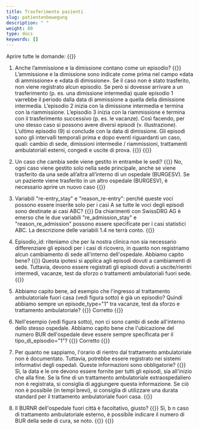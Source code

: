 ```yaml
---
title: Trasferimento pazienti 
slug: patientenbewegung
description: " "
weight: 80
type: docs
keywords: []
---
```


Aprire tutte le domande: {{<collapsibleGroupCommand groupId="patientenbewegung">}}

1. Anche l’ammissione e la dimissione contano come un episodio?
{{<collapsibleBlock groupId="patientenbewegung">}}
L’ammissione e la dimissione sono indicate come prima nel campo «data di ammissione» e «data di dimissione». Se il caso non è stato trasferito, non viene registrato alcun episodio. Se però si dovesse arrivare a un trasferimento (p. es. una dimissione intermedia) quale episodio 1 varrebbe il periodo dalla data di ammissione a quella della dimissione intermedia. L’episodio 2 inizia con la dimissione intermedia e termina con la riammissione. L’episodio 3 inizia con la riammissione e termina con il trasferimento successivo (p. es. le vacanze). Così facendo, per uno stesso caso si possono avere diversi episodi (v. illustrazione). L’ultimo episodio (9) si conclude con la data di dimissione. Gli episodi sono gli intervalli temporali prima e dopo eventi riguardanti un caso, quali: cambio di sede, dimissioni intermedie / riammissioni, trattamenti ambulatoriali esterni, congedi e uscite di prova.
{{<insertImage image="Image3_it.jpg" class="edge max-w-90">}}
{{</collapsibleBlock>}}

2. Un caso che cambia sede viene gestito in entrambe le sedi?
{{<collapsibleBlock groupId="patientenbewegung">}}
No, ogni caso viene gestito solo nella sede principale, anche se viene trasferito da una sede all’altra all’interno di un ospedale (BURGESV). Se un paziente viene trasferito in un altro ospedale (BURGESV), è necessario aprire un nuovo caso
{{</collapsibleBlock>}}

3. Variabili "re-entry_stay" e "reason_re-entry": perché queste voci possono essere inserite solo per i casi A se tutte le voci degli episodi sono destinate ai casi ABC?
{{<collapsibleBlock groupId="patientenbewegung">}}
Da chiarimenti con SwissDRG AG è emerso che le due variabili "re_admission_stay" e "reason_re_admission" possono essere specificate per i casi statistici ABC. La descrizione delle variabili 1.4 ne terrà conto.
{{</collapsibleBlock>}}

4. Episodio_id: riteniamo che per la nostra clinica non sia necessario differenziare gli episodi per i casi di ricovero, in quanto non registriamo alcun cambiamento di sede all'interno dell'ospedale. Abbiamo capito bene?
{{<collapsibleBlock groupId="patientenbewegung">}}
Questa ipotesi si applica agli episodi dovuti a cambiamenti di sede. Tuttavia, devono essere registrati gli episodi dovuti a uscite/rientri intermedi, vacanze, test da sforzo o trattamenti ambulatoriali fuori sede.
{{</collapsibleBlock>}}

5. Abbiamo capito bene, ad esempio che l'ingresso al trattamento ambulatoriale fuori casa (vedi figura sotto) è già un episodio? Quindi abbiamo sempre un episode_type="1" tra vacanze, test da sforzo e trattamento ambulatoriale?
{{<collapsibleBlock groupId="patientenbewegung">}}
Corretto
{{</collapsibleBlock>}}

6. Nell'esempio (vedi figura sotto), non ci sono cambi di sede all'interno dello stesso ospedale. Abbiamo capito bene che l'ubicazione del numero BUR dell'ospedale deve essere sempre specificata per il tipo_di_episodio="1"?
{{<collapsibleBlock groupId="patientenbewegung">}}
Corretto
{{</collapsibleBlock>}}

7. Per quanto ne sappiamo, l'orario di rientro dal trattamento ambulatoriale non è documentato. Tuttavia, potrebbe essere registrato nei sistemi informativi degli ospedali. Queste informazioni sono obbligatorie?
{{<collapsibleBlock groupId="patientenbewegung">}}
Sì, la data e le ore devono essere fornite per tutti gli episodi, sia all'inizio che alla fine. Se la fine di un trattamento ambulatoriale extraospedaliero non è registrata, si consiglia di aggiungere questa informazione. Se ciò non è possibile (in tempi brevi), si consiglia di utilizzare una durata standard per il trattamento ambulatoriale fuori casa.
{{</collapsibleBlock>}}

8. Il BURNR dell'ospedale fuori città è facoltativo, giusto? 
{{<collapsibleBlock groupId="patientenbewegung">}}
Sì, b n caso di trattamento ambulatoriale esterno, è possibile indicare il numero di BUR della sede di cura, se noto.
{{<insertImage image="Image4.jpg" class="edge max-w-90">}}
{{</collapsibleBlock>}}
